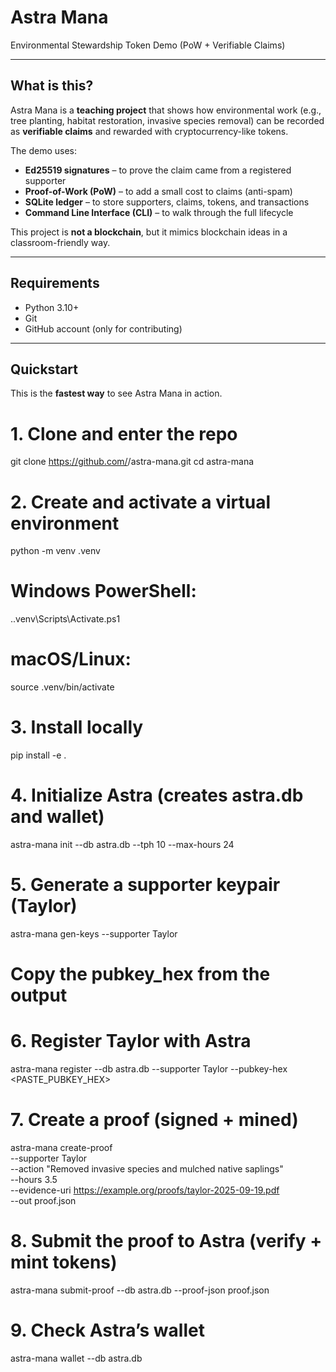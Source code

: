 # Astra Mana
Environmental Stewardship Token Demo (PoW + Verifiable Claims)

---

## What is this?
Astra Mana is a **teaching project** that shows how environmental work 
(e.g., tree planting, habitat restoration, invasive species removal) 
can be recorded as **verifiable claims** and rewarded with 
cryptocurrency-like tokens.

The demo uses:

- **Ed25519 signatures** – to prove the claim came from a registered supporter
- **Proof-of-Work (PoW)** – to add a small cost to claims (anti-spam)
- **SQLite ledger** – to store supporters, claims, tokens, and transactions
- **Command Line Interface (CLI)** – to walk through the full lifecycle

This project is **not a blockchain**, but it mimics blockchain ideas 
in a classroom-friendly way.

---

## Requirements
- Python 3.10+
- Git
- GitHub account (only for contributing)

---

## Quickstart
This is the **fastest way** to see Astra Mana in action.

# 1. Clone and enter the repo
git clone https://github.com/<YOURNAME>/astra-mana.git
cd astra-mana

# 2. Create and activate a virtual environment
python -m venv .venv
# Windows PowerShell:
.\.venv\Scripts\Activate.ps1
# macOS/Linux:
source .venv/bin/activate

# 3. Install locally
pip install -e .

# 4. Initialize Astra (creates astra.db and wallet)
astra-mana init --db astra.db --tph 10 --max-hours 24

# 5. Generate a supporter keypair (Taylor)
astra-mana gen-keys --supporter Taylor
# Copy the pubkey_hex from the output

# 6. Register Taylor with Astra
astra-mana register --db astra.db --supporter Taylor --pubkey-hex <PASTE_PUBKEY_HEX>

# 7. Create a proof (signed + mined)
astra-mana create-proof \
  --supporter Taylor \
  --action "Removed invasive species and mulched native saplings" \
  --hours 3.5 \
  --evidence-uri https://example.org/proofs/taylor-2025-09-19.pdf \
  --out proof.json

# 8. Submit the proof to Astra (verify + mint tokens)
astra-mana submit-proof --db astra.db --proof-json proof.json

# 9. Check Astra’s wallet
astra-mana wallet --db astra.db
